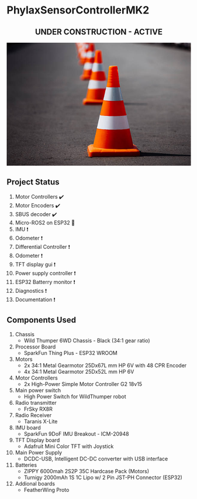 # PhylaxSensorControllerMK2
<div align="center"> 
<h2>UNDER CONSTRUCTION - ACTIVE </h2>


![Under Construction](orange-cone.jpg)

</div>

## Project Status

1. Motor Controllers        :heavy_check_mark:
2. Motor Encoders           :heavy_check_mark:
3. SBUS decoder             :heavy_check_mark:
4. Micro-ROS2 on ESP32      :hammer:
5. IMU                      :heavy_exclamation_mark:
6. Odometer                 :heavy_exclamation_mark:
7. Differential Controller  :heavy_exclamation_mark:
8. Odometer                 :heavy_exclamation_mark:
9. TFT display gui          :heavy_exclamation_mark:
10. Power supply controller :heavy_exclamation_mark:
11. ESP32 Batterry monitor  :heavy_exclamation_mark:
12. Diagnostics             :heavy_exclamation_mark:
13. Documentation           :heavy_exclamation_mark:

## Components Used

1. Chassis 
   - Wild Thumper 6WD Chassis - Black (34:1 gear ratio)
2. Processor Board
   - SparkFun Thing Plus - ESP32 WROOM
3. Motors
   - 2x 34:1 Metal Gearmotor 25Dx67L mm HP 6V with 48 CPR Encoder 
   - 4x 34:1 Metal Gearmotor 25Dx52L mm HP 6V
4. Motor Controllers
   - 2x High-Power Simple Motor Controller G2 18v15
5. Main power switch
   - High Power Switch for WildThumper robot
6. Radio transmitter
   - FrSky RX8R
7. Radio Receiver
   - Taranis X-Lite
8. IMU board
   - SparkFun 9DoF IMU Breakout - ICM-20948
9. TFT Display board
   - Adafruit Mini Color TFT with Joystick
10. Main Power Supply
    - DCDC-USB, Intelligent DC-DC converter with USB interface
11. Batteries
    - ZIPPY 6000mah 2S2P 35C Hardcase Pack (Motors)
    - Turnigy 2000mAh 1S 1C Lipo w/ 2 Pin JST-PH Connector (ESP32)
12. Addional boards
    - FeatherWing Proto

